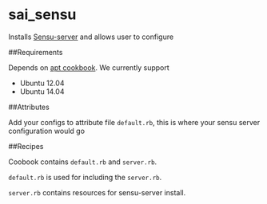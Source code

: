 # sai_sensu

Installs [Sensu-server](https://sensuapp.org) and allows user to configure 

##Requirements

Depends on [apt cookbook](https://supermarket.chef.io/cookbooks/apt). 
We currently support

- Ubuntu 12.04
- Ubuntu 14.04


##Attributes

Add your configs to attribute file `default.rb`, this is where your sensu server
configuration would go

##Recipes

Coobook contains `default.rb` and `server.rb`.

`default.rb` is used for including the `server.rb`.

`server.rb` contains resources for sensu-server install.

